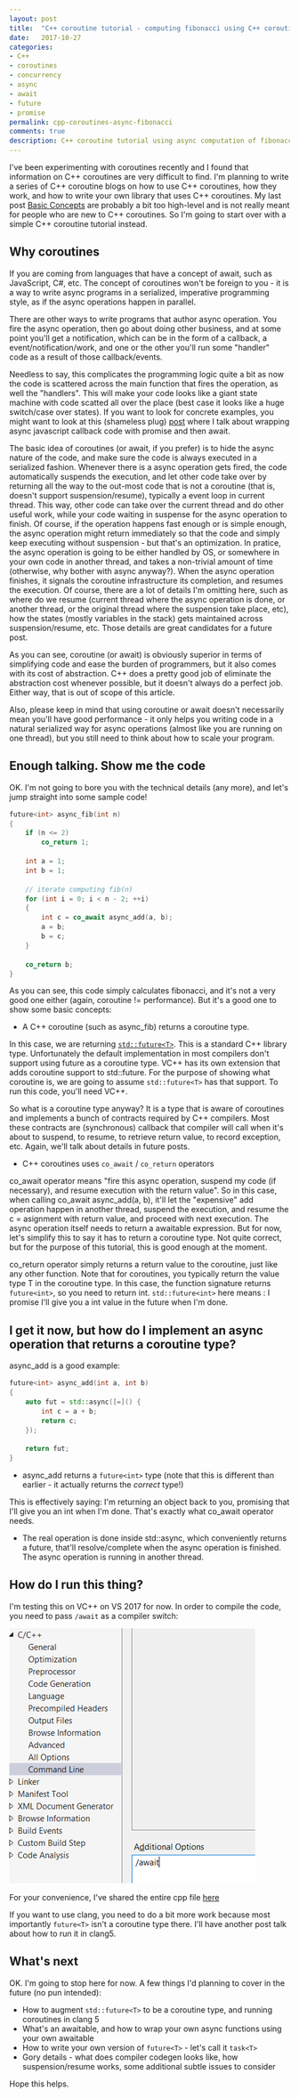 ```yaml
---
layout: post
title:  "C++ coroutine tutorial - computing fibonacci using C++ coroutines"
date:   2017-10-27
categories:
- C++
- coroutines
- concurrency
- async
- await
- future
- promise
permalink: cpp-coroutines-async-fibonacci
comments: true
description: C++ coroutine tutorial using async computation of fibonacci 
---  
```


I've been experimenting with coroutines recently and I found that information on C++ coroutines are very difficult to find. I'm planning to write a series of C++ coroutine blogs on how to use C++ coroutines, how they work, and how to write your own library that uses C++ coroutines. My last post [Basic Concepts](http://yizhang82.me/cpp-coroutines-basic-concepts) are probably a bit too high-level and is not really meant for people who are new to C++ coroutines. So I'm going to start over with a simple C++ coroutine tutorial instead.

## Why coroutines

If you are coming from languages that have a concept of await, such as JavaScript, C#, etc. The concept of coroutines won't be foreign to you - it is a way to write async programs in a serialized, imperative programming style, as if the async operations happen in parallel. 

There are other ways to write programs that author async operation. You fire the async operation, then go about doing other business, and at some point you'll get a notification, which can be in the form of a callback, a event/notification/work, and one or the other you'll run some "handler" code as a result of those callback/events. 

Needless to say, this complicates the programming logic quite a bit as now the code is scattered across the main function that fires the operation, as well the "handlers". This will make your code looks like a giant state machine with code scatted all over the place (best case it looks like a huge switch/case over states). If you want to look for concrete examples, you might want to look at this (shameless plug) [post](http://yizhang82.me/async-sqlite-as-promise) where I talk about wrapping async javascript callback code with promise and then await. 

The basic idea of coroutines (or await, if you prefer) is to hide the async nature of the code, and make sure the code is always executed in a serialized fashion. Whenever there is a async operation gets fired, the code automatically suspends the execution, and let other code take over by returning all the way to the out-most code that is not a coroutine (that is, doesn't support suspension/resume), typically a event loop in current thread. This way, other code can take over the current thread and do other useful work, while your code waiting in suspense for the async operation to finish. Of course, if the operation happens fast enough or is simple enough, the async operation might return immediately so that the code and simply keep executing without suspension - but that's an optimization. In pratice, the async operation is going to be either handled by OS, or somewhere in your own code in another thread, and takes a non-trivial amount of time (otherwise, why bother with async anyway?). When the async operation finishes, it signals the coroutine infrastructure its completion, and resumes the execution. Of course, there are a lot of details I'm omitting here, such as where do we resume (current thread where the async operation is done, or another thread, or the original thread where the suspension take place, etc), how the states (mostly variables in the stack) gets maintained across suspension/resume, etc. Those details are great candidates for a future post. 

As you can see, coroutine (or await) is obviously superior in terms of simplifying code and ease the burden of programmers, but it also comes with its cost of abstraction. C++ does a pretty good job of eliminate the abstraction cost whenever possible, but it doesn't always do a perfect job. Either way, that is out of scope of this article.

Also, please keep in mind that using coroutine or await doesn't necessarily mean you'll have good performance - it only helps you writing code in a natural serialized way for async operations (almost like you are running on one thread), but you still need to think about how to scale your program.

## Enough talking. Show me the code

OK. I'm not going to bore you with the technical details (any more), and let's jump straight into some sample code!

```c++
future<int> async_fib(int n)
{
    if (n <= 2)
        co_return 1;

    int a = 1;
    int b = 1;

    // iterate computing fib(n)
    for (int i = 0; i < n - 2; ++i)
    {
        int c = co_await async_add(a, b);
        a = b;
        b = c;
    }

    co_return b;
}
```

As you can see, this code simply calculates fibonacci, and it's not a very good one either (again, coroutine != performance). But it's a good one to show some basic concepts:

* A C++ coroutine (such as async_fib) returns a coroutine type. 

In this case, we are returning [`std::future<T>`](http://en.cppreference.com/w/cpp/thread/future). This is a standard C++ library type. Unfortunately the default implementation in most compilers don't support using future<T> as a coroutine type. VC++ has its own extension that adds coroutine support to std::future<T>. For the purpose of showing what coroutine is, we are going to assume `std::future<T>` has that support. To run this code, you'll need VC++.

So what is a coroutine type anyway? It is a type that is aware of coroutines and implements a bunch of contracts required by C++ compilers. Most these contracts are (synchronous) callback that compiler will call when it's about to suspend, to resume, to retrieve return value, to record exception, etc. Again, we'll talk about details in future posts.

* C++ coroutines uses `co_await` / `co_return` operators

co_await operator means "fire this async operation, suspend my code (if necessary), and resume execution with the return value". So in this case, when calling co_await async_add(a, b), it'll let the "expensive" add operation happen in another thread, suspend the execution, and resume the c = asignment with return value, and proceed with next execution. The async operation itself needs to return a awaitable expression. But for now, let's simplify this to say it has to return a coroutine type. Not quite correct, but for the purpose of this tutorial, this is good enough at the moment. 

co_return operator simply returns a return value to the coroutine, just like any other function. Note that for coroutines, you typically return the value type T in the coroutine type. In this case, the function signature returns `future<int>`, so you need to return int. `std::future<int>` here means : I promise I'll give you a int value in the future when I'm done.  

## I get it now, but how do I implement an async operation that returns a coroutine type?

async_add is a good example:

```c++
future<int> async_add(int a, int b)
{
    auto fut = std::async([=]() {
        int c = a + b;
        return c;
    });

    return fut;
}
```

* async_add returns a `future<int>` type (note that this is different than earlier - it actually returns the *correct* type!)

This is effectively saying: I'm returning an object back to you, promising that I'll give you an int when I'm done. That's exactly what co_await operator needs.

* The real operation is done inside std::async, which conveniently returns a future, that'll resolve/complete when the async operation is finished. The async operation is running in another thread. 

## How do I run this thing?

I'm testing this on VC++ on VS 2017 for now. In order to compile the code, you need to pass `/await` as a compiler switch:

![Adding /Await Option](/_imgs/coroutine-await-option.PNG)

For your convenience, I've shared the entire cpp file [here](https://gist.github.com/yizhang82/28842f7dbae34b59fcd7b4d74b4a19d4#file-coroutine-simple-cpp)

If you want to use clang, you need to do a bit more work because most importantly `future<T>` isn't a coroutine type there. I'll have another post talk about how to run it in clang5. 

## What's next

OK. I'm going to stop here for now. A few things I'd planning to cover in the future (no pun intended):

* How to augment `std::future<T>` to be a coroutine type, and running coroutines in clang 5
* What's an awaitable, and how to wrap your own async functions using your own awaitable
* How to write your own version of `future<T>` - let's call it `task<T>`
* Gory details - what does compiler codegen looks like, how suspension/resume works, some additional subtle issues to consider

Hope this helps.

